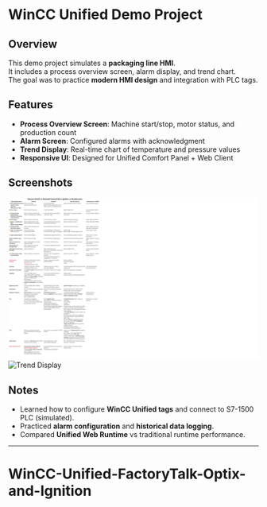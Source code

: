 # WinCC Unified Demo Project

## Overview
This demo project simulates a **packaging line HMI**.  
It includes a process overview screen, alarm display, and trend chart.  
The goal was to practice **modern HMI design** and integration with PLC tags.

## Features
- **Process Overview Screen**: Machine start/stop, motor status, and production count
- **Alarm Screen**: Configured alarms with acknowledgment
- **Trend Display**: Real-time chart of temperature and pressure values
- **Responsive UI**: Designed for Unified Comfort Panel + Web Client

## Screenshots
![Main Screen](https://github.com/Radfar/WinCC-Unified-FactoryTalk-Optix-and-Ignition/blob/main/compare.jpg)
![Trend Display](docs/screenshots/trend-display.png)

## Notes
- Learned how to configure **WinCC Unified tags** and connect to S7-1500 PLC (simulated).
- Practiced **alarm configuration** and **historical data logging**.
- Compared **Unified Web Runtime** vs traditional runtime performance.

---
# WinCC-Unified-FactoryTalk-Optix-and-Ignition
